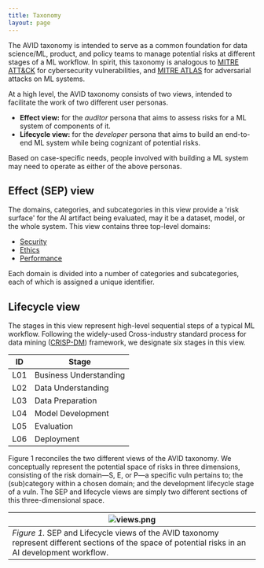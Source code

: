 ```yaml
---
title: Taxonomy
layout: page
---
```


<!-- The AVID taxonomy consists of categories and subcategories of potential harms encompassing coordinates of responsible AI,such as fairness, robustness, privacy, explainablity, reliability, and alignment. Similar to the [MITRE ATT&CK](http://attack.mitre.org/) framework for cybersecurity risks and [MITRE ATLAS](https://atlas.mitre.org/) for adversarial ML threats, the AVID taxonomy will set a common, open standard to evaluate ML systems for downstream responsible behavior. Compared to MITRE ATLAS which pertains to intentional attacks on ML systems, the AVID taxonomy will cover the area of *ML failures* that are often unintentional in nature. -->

The AVID taxonomy is intended to serve as a common foundation for data science/ML, product, and policy teams to manage potential risks at different stages of a ML workflow. In spirit, this taxonomy is analogous to [MITRE ATT&CK](http://attack.mitre.org/) for cybersecurity vulnerabilities, and [MITRE ATLAS](https://atlas.mitre.org/) for adversarial attacks on ML systems.

At a high level, the AVID taxonomy consists of two views, intended to facilitate the work of two different user personas.

- **Effect view:** for the *auditor* persona that aims to assess risks for a ML system of components of it. 
- **Lifecycle view:** for the *developer* persona that aims to build an end-to-end ML system while being cognizant of potential risks.

Based on case-specific needs, people involved with building a ML system may need to operate as either of the above personas.

## Effect (SEP) view

The domains, categories, and subcategories in this view provide a 'risk surface' for the AI artifact being evaluated, may it be a dataset, model, or the whole system. This view contains three top-level domains:

- [Security](./security)
- [Ethics](./ethics)
- [Performance](./performance)

Each domain is divided into a number of categories and subcategories, each of which is assigned a unique identifier.

## Lifecycle view

The stages in this view represent high-level sequential steps of a typical ML workflow. Following the widely-used Cross-industry standard process for data mining ([CRISP-DM](https://en.wikipedia.org/wiki/Cross-industry_standard_process_for_data_mining)) framework, we designate six stages in this view.

| ID | Stage |
| --- | --- |
| L01 | Business Understanding |
| L02 | Data Understanding |
| L03 | Data Preparation |
| L04 | Model Development |
| L05 | Evaluation |
| L06 | Deployment |

Figure 1 reconciles the two different views of the AVID taxonomy. We conceptually represent the potential space of risks in three dimensions, consisting of the risk domain—S, E, or P—a specific vuln pertains to; the (sub)category within a chosen domain; and the development lifecycle stage of a vuln. The SEP and lifecycle views are simply two different sections of this three-dimensional space.

| ![views.png](/uploads/views.png) |
|---|
| *Figure 1.* SEP and Lifecycle views of the AVID taxonomy represent different sections of the space of potential risks in an AI development workflow. |
